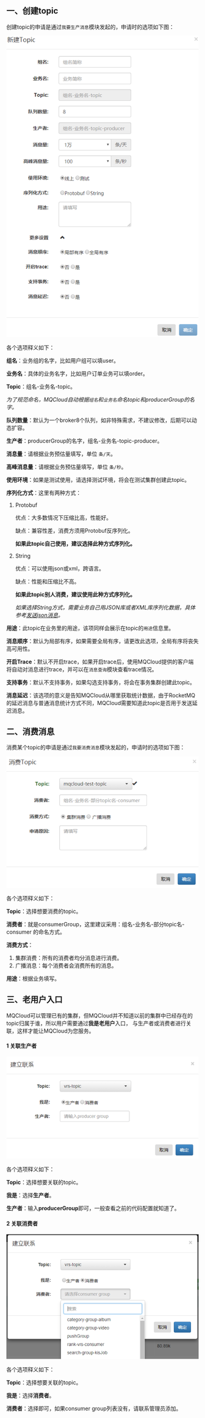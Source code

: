 ## 一、<span id="createTopic">创建topic</span>

创建topic的申请是通过`我要生产消息`模块发起的，申请时的选项如下图：

![](img/1.0.png)

各个选项释义如下：

**组名**：业务组的名字，比如用户组可以填user。

**业务名**：具体的业务名字，比如用户订单业务可以填order。

**Topic**：组名-业务名-topic。

*为了规范命名，MQCloud自动根据`组名`和`业务名`命名topic和producerGroup的名字。*

**队列数量**：默认为一个broker8个队列，如非特殊需求，不建议修改，后期可以动态扩容。

**生产者**：producerGroup的名字，组名-业务名-topic-producer。

**消息量**：请根据业务预估量填写，单位 `条/天`。

**高峰消息量**：请根据业务预估量填写，单位 `条/秒`。

**使用环境**：如果是测试使用，请选择测试环境，将会在测试集群创建此topic。

<span id="serializer">**序列化方式**</span>：这里有两种方式：

1. Protobuf

   优点：大多数情况下压缩比高，性能好。

   缺点：兼容性差，消费方须用Protobuf反序列化。

   **如果此topic自己使用，建议选择此种方式序列化。**

2. String

   优点：可以使用json或xml，跨语言。

   缺点：性能和压缩比不高。

   **如果此topic别人消费，建议使用此种方式序列化。**

   *如果选择String方式，需要业务自己用JSON库或者XML库序列化数据，具体参考[发送json消息](clientProducer#produceJson)。*

**用途**：此topic在业务里的用途，该项同样会展示在topic的`用途`信息里。

**消息顺序**：默认为局部有序，如果需要全局有序，请更改此选项，全局有序将丧失高可用性。

**开启Trace**：默认不开启trace，如果开启trace后，使用MQCloud提供的客户端将自动对消息进行trace，并可以在`消息查询`模块查看trace情况。

**支持事务**：默认不支持事务，如果勾选支持事务，将会在事务集群创建此topic。

**消息延迟**：该选项的意义是告知MQCloud从哪里获取统计数据，由于RocketMQ的延迟消息与普通消息统计方式不同，MQCloud需要知道此topic是否用于发送延迟消息。



## 二、<span id="consumeTopic">消费消息</span>

消费某个topic的申请是通过`我要消费消息`模块发起的，申请时的选项如下图：

![](img/1.1.png)

各个选项释义如下：

**Topic**：选择想要消费的topic。

**消费者**：就是consumerGroup，这里建议采用：组名-业务名-部分topic名-consumer 的命名方式。

**消费方式**：

1. 集群消费：所有的消费者均分消息进行消费。
2. 广播消息：每个消费者会消费所有的消息。

**用途**：根据业务填写。



## 三、<span id="oldUser">老用户入口</span>

MQCloud可以管理已有的集群，但MQCloud并不知道以前的集群中已经存在的topic归属于谁，所以用户需要通过**我是老用户**入口， 与生产者或消费者进行关联，这样才能让MQCloud为您服务。

#### 1 关联生产者

![](img/1.2.png)

各个选项释义如下：

**Topic**：选择想要关联的topic。

**我是**：选择**生产者**。

**生产者**：输入**producerGroup**即可，一般查看之前的代码配置就知道了。

#### 2 关联消费者

![](img/1.3.png)

各个选项释义如下：

**Topic**：选择想要关联的topic。

**我是**：选择**消费者**。

**消费者**：选择即可，如果consumer group列表没有，请联系管理员添加。